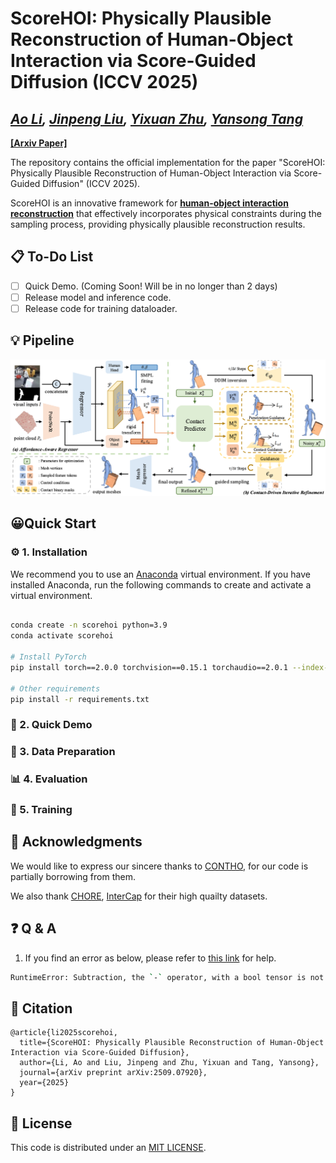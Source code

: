 # ScoreHOI: Physically Plausible Reconstruction of Human-Object Interaction via Score-Guided Diffusion (ICCV 2025)
*[Ao Li](https://rammusleo.github.io/), [Jinpeng Liu](https://moonsliu.github.io/), [Yixuan Zhu](https://eternalevan.github.io/), [Yansong Tang](https://andytang15.github.io/)*
----
[**[Arxiv Paper]**](https://arxiv.org/abs/2509.07920)

The repository contains the official implementation for the paper "ScoreHOI: Physically Plausible Reconstruction of Human-Object Interaction via Score-Guided Diffusion" (ICCV 2025).

ScoreHOI is an innovative framework for <ins>**human-object interaction reconstruction**</ins> that   effectively incorporates physical constraints during the sampling process, providing physically plausible reconstruction results. 

## 📋 To-Do List

- [ ] Quick Demo. (Coming Soon! Will be in no longer than 2 days)
- [ ] Release model and inference code.
- [ ] Release code for training dataloader.

## 💡 Pipeline

![](./assets/pipeline.png)

## 😀Quick Start
### ⚙️ 1. Installation

We recommend you to use an [Anaconda](https://www.anaconda.com/) virtual environment. If you have installed Anaconda, run the following commands to create and activate a virtual environment.
``` bash

conda create -n scorehoi python=3.9
conda activate scorehoi 

# Install PyTorch
pip install torch==2.0.0 torchvision==0.15.1 torchaudio==2.0.1 --index-url https://download.pytorch.org/whl/cu118

# Other requirements
pip install -r requirements.txt
```

### 💁 2. Quick Demo

### 💾 3. Data Preparation

<!-- We prepare the data in a samilar way as [3DCrowdNet](https://github.com/hongsukchoi/3DCrowdNet_RELEASE) & [JOTR](https://github.com/hongsukchoi/3DCrowdNet_RELEASE/blob/main/assets/directory.md). Please refer to [here](https://github.com/hongsukchoi/3DCrowdNet_RELEASE/blob/main/assets/directory.md) for *dataset*, *SMPL model*, *VPoser model*. 

For 3DPW-OC and 3DPW-PC, we apply the same input key-points annotations as [JOTR](https://github.com/hongsukchoi/3DCrowdNet_RELEASE/blob/main/assets/directory.md). Please refer to [3DPW-OC](https://drive.google.com/file/d/1IPE8Yw7ysd97Uv6Uw24el1yRs2r_HtCR/view?usp=sharing) & [3DPW-PC](https://drive.google.com/file/d/1xzZvUj1lR1ECbzUI4JOooC_r2LF6Qs5m/view?usp=sharing).

**For evaluation only, you can just prepare 3DPW dataset (images and annotations) and the joint regressors**, we provide the directory structure below.

```
|-- common
|   |-- utils
|   |   |-- human_model_files
|   |   |-- smplpytorch
|-- data 
|   |-- J_regressor_extra.npy 
|   |-- annotations
|   |   |-- crowdpose.pkl
|   |   |-- muco.pkl
|   |   |-- human36m.pkl
|   |   |-- mscoco.pkl
|   |-- 3DPW
|   |   |-- 3DPW_latest_test.json
|   |   |-- 3DPW_oc.json
|   |   |-- 3DPW_pc.json
|   |   |-- 3DPW_validation_crowd_hhrnet_result.json
|   |   |-- imageFiles
|   |   |-- sequenceFiles
|   |-- CrowdPose
|   |   |-- images
|   |   |-- annotations
|   |-- MuCo
|   |   |-- images
|   |   |-- annotations
|   |-- Human36M  
|   |   |-- images
|   |   |-- annotations
|   |   |-- J_regressor_h36m_correct.npy
|   |-- MSCOCO  
|   |   |-- images
|   |   |-- annotations
|   |   |-- J_regressor_coco_hip_smpl.npy
``` -->

### 📊 4. Evaluation

<!-- You can evaluate DPMesh use following commands:

```bash
CUDA_VISIBLE_DEVICES=0 \
torchrun \
--master_port 29591 \
--nproc_per_node 1 \
eval.py \
--cfg ./configs/main_train.yml \
--exp_id="main_train" \
--distributed \
```

The evaluation process can be done with one Nvidia GeForce RTX 4090 GPU (24GB VRAM). You can use more GPUs by specifying the GPU ids. -->

### 🔧 5. Training

<!-- Instead of computing the 3D joints coordinates during training process, we prepare these annotations before and save them into `.pkl` files, please refer to [this link](https://cloud.tsinghua.edu.cn/d/1d6cd3ee30204bb59fce/) for our annotations. 

Now you can run `train.py` to train our model:
```bash
CUDA_VISIBLE_DEVICES=0,1,2,3,4,5,6,7 \
torchrun \
--master_port 29592 \
--nproc_per_node 8 \
train.py \
--cfg ./configs/main_train.yml \
--exp_id="train" \
--distributed \
``` -->

## 🫰 Acknowledgments

We would like to express our sincere thanks to [CONTHO](https://github.com/dqj5182/CONTHO_RELEASE.git), for our code is partially borrowing from them.

We also thank [CHORE](https://github.com/xiexh20/CHORE), [InterCap](https://github.com/YinghaoHuang91/InterCap/tree/master) for their high quailty datasets.


## ❓ Q & A
1. If you find an error as below, please refer to [this link](https://stackoverflow.com/questions/65637222/runtimeerror-subtraction-the-operator-with-a-bool-tensor-is-not-supported) for help.
```bash
RuntimeError: Subtraction, the `-` operator, with a bool tensor is not supported. If you are trying to invert a mask, use the `~` or `logical_not()` operator instead.
```


## 🔖 Citation
```
@article{li2025scorehoi,
  title={ScoreHOI: Physically Plausible Reconstruction of Human-Object Interaction via Score-Guided Diffusion},
  author={Li, Ao and Liu, Jinpeng and Zhu, Yixuan and Tang, Yansong},
  journal={arXiv preprint arXiv:2509.07920},
  year={2025}
}
```

## 🔑 License

This code is distributed under an [MIT LICENSE](./LICENSE).

